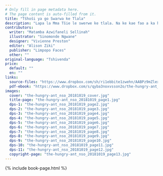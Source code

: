 ```yaml
---
# Only fill in page metadata here.
# The page content is auto-filled from it.
title: "Tšhoši ya go Swarwa ke Tlala"
description: "Lapa la Mma Tšie le swerwe ke tlala. Na ke kae fao a ka humanago dijo go fepa bana ba gagwe bao ba swerwego ke tlala?"
contributors:
  writer: "Matamba Azwifaneli Sellinah"
  illustrator: "Sinomonde Ngwane"
  designer: "Vivienne Preston"
  editor: "Alison Ziki"
  publisher: "Limpopo Faces"
  other: ""
original-language: "Tshivenda"
price:
  default: ""
  en: ""
links:
  source-files: "https://www.dropbox.com/sh/ri1ebbite1zwehn/AABPz9mZlexrXkZ9BwAtEfbAa?dl=0"
  pdf-ebook: "https://www.dropbox.com/s/qyba3noxvsson2o/the-hungry-ant_nso_20181019.pdf?dl=0"
images:
  cover: "the-hungry-ant_nso_20181019_cover.jpg"
  title-page: "the-hungry-ant_nso_20181019_page1.jpg"
  dps-1: "the-hungry-ant_nso_20181019_page2.jpg"
  dps-2: "the-hungry-ant_nso_20181019_page3.jpg"
  dps-3: "the-hungry-ant_nso_20181019_page4.jpg"
  dps-4: "the-hungry-ant_nso_20181019_page5.jpg"
  dps-5: "the-hungry-ant_nso_20181019_page6.jpg"
  dps-6: "the-hungry-ant_nso_20181019_page7.jpg"
  dps-7: "the-hungry-ant_nso_20181019_page8.jpg"
  dps-8: "the-hungry-ant_nso_20181019_page9.jpg"
  dps-9: "the-hungry-ant_nso_20181019_page10.jpg"
  dps-10: "the-hungry-ant_nso_20181019_page11.jpg"
  dps-11: "the-hungry-ant_nso_20181019_page12.jpg"
  copyright-page: "the-hungry-ant_nso_20181019_page13.jpg"
---
```


{% include book-page.html %}




